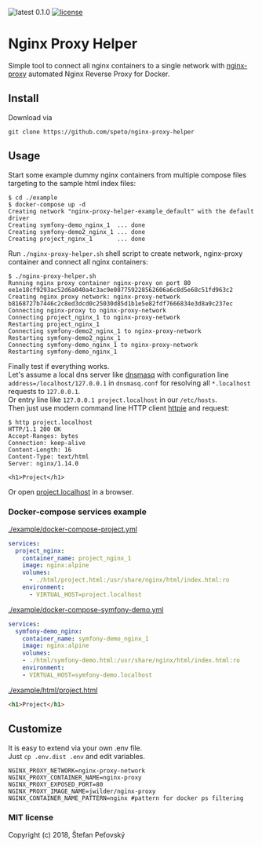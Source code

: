 ![latest 0.1.0](https://img.shields.io/badge/latest-0.1.0-green.svg?style=flat)
[![license](https://img.shields.io/github/license/speto/nginx-proxy-helper.svg?maxAge=2592000)](https://opensource.org/licenses/MIT)

# Nginx Proxy Helper

Simple tool to connect all nginx containers to a single network with [nginx-proxy](https://github.com/jwilder/nginx-proxy) automated Nginx Reverse Proxy for Docker.  

## Install

Download via

```shell
git clone https://github.com/speto/nginx-proxy-helper
```

## Usage

Start some example dummy nginx containers from multiple compose files targeting to the sample html index files:

```shell
$ cd ./example
$ docker-compose up -d
Creating network "nginx-proxy-helper-example_default" with the default driver
Creating symfony-demo_nginx_1  ... done
Creating symfony-demo2_nginx_1 ... done
Creating project_nginx_1       ... done
```

Run `./nginx-proxy-helper.sh` shell script to create network, nginx-proxy container and connect all nginx containers:

```shell
$ ./nginx-proxy-helper.sh
Running nginx proxy container nginx-proxy on port 80
ee1e18cf9293ac52d6a040a4c3ac9e087759228562606a6c8d5e68c51fd963c2
Creating nginx proxy network: nginx-proxy-network
b8168727b7446c2c8ed3dcd0c25030d85d1b1e5e82fdf7666834e3d8a9c237ec
Connecting nginx-proxy to nginx-proxy-network
Connecting project_nginx_1 to nginx-proxy-network
Restarting project_nginx_1
Connecting symfony-demo2_nginx_1 to nginx-proxy-network
Restarting symfony-demo2_nginx_1
Connecting symfony-demo_nginx_1 to nginx-proxy-network
Restarting symfony-demo_nginx_1
```

Finally test if everything works.  
Let's assume a local dns server like [dnsmasq](https://gist.github.com/eloypnd/5efc3b590e7c738630fdcf0c10b68072) with configuration line `address=/localhost/127.0.0.1` in `dnsmasq.conf` for resolving  all `*.localhost` requests to `127.0.0.1`.  
Or entry line like `127.0.0.1 project.localhost` in our `/etc/hosts`.  
Then just use modern command line HTTP client [httpie](https://httpie.org/) and request:
```shell
$ http project.localhost
HTTP/1.1 200 OK
Accept-Ranges: bytes
Connection: keep-alive
Content-Length: 16
Content-Type: text/html
Server: nginx/1.14.0

<h1>Project</h1>
```

Or open [project.localhost](http://project.localhost/) in a browser.

### Docker-compose services example

[./example/docker-compose-project.yml](./example/docker-compose-project.yml)
```yaml
services:
  project_nginx:
    container_name: project_nginx_1
    image: nginx:alpine
    volumes:
      - ./html/project.html:/usr/share/nginx/html/index.html:ro
    environment:
      - VIRTUAL_HOST=project.localhost
```

[./example/docker-compose-symfony-demo.yml](./example/docker-compose-symfony-demo.yml)
```yaml
services:
  symfony-demo_nginx:
    container_name: symfony-demo_nginx_1
    image: nginx:alpine
    volumes:
    - ./html/symfony-demo.html:/usr/share/nginx/html/index.html:ro
    environment:
    - VIRTUAL_HOST=symfony-demo.localhost
```

[./example/html/project.html](./example/html/project.html)
```html
<h1>Project</h1>
```

## Customize

It is easy to extend via your own .env file.  
Just `cp .env.dist .env` and edit variables. 

```dotenv
NGINX_PROXY_NETWORK=nginx-proxy-network
NGINX_PROXY_CONTAINER_NAME=nginx-proxy
NGINX_PROXY_EXPOSED_PORT=80
NGINX_PROXY_IMAGE_NAME=jwilder/nginx-proxy
NGINX_CONTAINER_NAME_PATTERN=nginx #pattern for docker ps filtering
```

### MIT license

Copyright (c) 2018, Štefan Peťovský